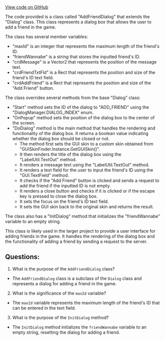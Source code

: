 [View code on GitHub](https://github.com/TieHaxJan/Brick-Force/Assembly-CSharp\AddFriendDialog.cs)

The code provided is a class called "AddFriendDialog" that extends the "Dialog" class. This class represents a dialog box that allows the user to add a friend in the game. 

The class has several member variables:
- "maxId" is an integer that represents the maximum length of the friend's ID.
- "friendWannabe" is a string that stores the inputted friend's ID.
- "crdMessage" is a Vector2 that represents the position of the message text.
- "crdFriendTxtFld" is a Rect that represents the position and size of the friend's ID text field.
- "crdAddFriend" is a Rect that represents the position and size of the "Add Friend" button.

The class overrides several methods from the base "Dialog" class:
- "Start" method sets the ID of the dialog to "ADD_FRIEND" using the "DialogManager.DIALOG_INDEX" enum.
- "OnPopup" method sets the position of the dialog box to the center of the screen.
- "DoDialog" method is the main method that handles the rendering and functionality of the dialog box. It returns a boolean value indicating whether the dialog box should be closed or not. 
  - The method first sets the GUI skin to a custom skin obtained from "GUISkinFinder.Instance.GetGUISkin()".
  - It then renders the title of the dialog box using the "LabelUtil.TextOut" method.
  - It renders a message text using the "LabelUtil.TextOut" method.
  - It renders a text field for the user to input the friend's ID using the "GUI.TextField" method.
  - It checks if the "Add Friend" button is clicked and sends a request to add the friend if the inputted ID is not empty.
  - It renders a close button and checks if it is clicked or if the escape key is pressed to close the dialog box.
  - It sets the focus on the friend's ID text field.
  - It sets the GUI skin back to the original skin and returns the result.

The class also has a "InitDialog" method that initializes the "friendWannabe" variable to an empty string.

This class is likely used in the larger project to provide a user interface for adding friends in the game. It handles the rendering of the dialog box and the functionality of adding a friend by sending a request to the server.
## Questions: 
 1. What is the purpose of the `AddFriendDialog` class?
- The `AddFriendDialog` class is a subclass of the `Dialog` class and represents a dialog for adding a friend in the game.

2. What is the significance of the `maxId` variable?
- The `maxId` variable represents the maximum length of the friend's ID that can be entered in the text field.

3. What is the purpose of the `InitDialog` method?
- The `InitDialog` method initializes the `friendWannabe` variable to an empty string, resetting the dialog for adding a friend.